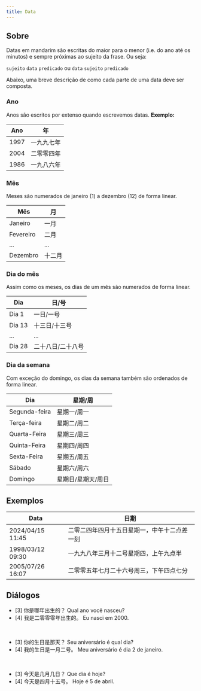 ```yaml
---
title: Data
---
```


## Sobre
Datas em mandarim são escritas do maior para o menor (i.e. do ano até os minutos) e sempre próximas ao sujeito da frase. Ou seja:

`sujeito` `data` `predicado`
ou
`data` `sujeito` `predicado`

Abaixo, uma breve descrição de como cada parte de uma data deve ser composta.
### Ano 
Anos são escritos por extenso quando escrevemos datas.
**Exemplo:**

| Ano  | 年     |
| ---- | ----- |
| 1997 | 一九九七年 |
| 2004 | 二零零四年 |
| 1986 | 一九八六年 |

### Mês
Meses são numerados de janeiro (1) a dezembro (12) de forma linear.

| Mês       | 月   |
| --------- | --- |
| Janeiro   | 一月  |
| Fevereiro | 二月  |
| ...       | ... |
| Dezembro  | 十二月 |
### Dia do mês
Assim como os meses, os dias de um mês são numerados de forma linear.

| Dia    | 日/号       |
| ------ | --------- |
| Dia 1  | 一日/一号     |
| Dia 13 | 十三日/十三号   |
| ...    | ...       |
| Dia 28 | 二十八日/二十八号 |

### Dia da semana
Com exceção do domingo, os dias da semana também são ordenados de forma linear.

| Dia           | 星期/周       |
| ------------- | ---------- |
| Segunda-feira | 星期一/周一     |
| Terça-feira   | 星期二/周二     |
| Quarta-Feira  | 星期三/周三     |
| Quinta-Feira  | 星期四/周四     |
| Sexta-Feira   | 星期五/周五     |
| Sábado        | 星期六/周六     |
| Domingo       | 星期日/星期天/周日 |

## Exemplos

| Data             | 日期                     |
| ---------------- | ---------------------- |
| 2024/04/15 11:45 | 二零二四年四月十五日星期一，中午十二点差一刻 |
| 1998/03/12 09:30 | 一九九八年三月十二号星期四，上午九点半    |
| 2005/07/26 16:07 | 二零零五年七月二十六号周三，下午四点七分   |

## Diálogos

- [3] 你是哪年出生的？
      Qual ano você nasceu?
- [4] 我是二零零零年出生的。
      Eu nasci em 2000.

<br>

- [3] 你的生日是那天？
      Seu aniversário é qual dia?
- [4] 我的生日是一月二号。
      Meu aniversário é dia 2 de janeiro.

<br>

- [3] 今天是几月几日？
      Que dia é hoje?
- [4] 今天是四月十五号。
       Hoje é 5 de abril.
